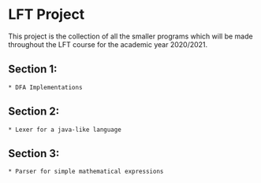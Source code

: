 # LFT Project
This project is the collection of all the smaller programs which will be made throughout the LFT course for the academic year 2020/2021.
## Section 1:
    * DFA Implementations
## Section 2:
    * Lexer for a java-like language
## Section 3:
    * Parser for simple mathematical expressions
